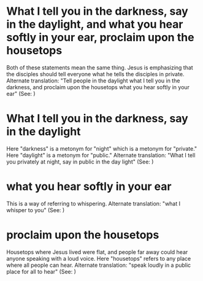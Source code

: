 
# What I tell you in the darkness, say in the daylight, and what you hear softly in your ear, proclaim upon the housetops
Both of these statements mean the same thing. Jesus is emphasizing that the disciples should tell everyone what he tells the disciples in private. Alternate translation: "Tell people in the daylight what I tell you in the darkness, and proclaim upon the housetops what you hear softly in your ear" (See: )

# What I tell you in the darkness, say in the daylight
Here "darkness" is a metonym for "night" which is a metonym for "private." Here "daylight" is a metonym for "public." Alternate translation: "What I tell you privately at night, say in public in the day light" (See: )

# what you hear softly in your ear
This is a way of referring to whispering. Alternate translation: "what I whisper to you" (See: )

# proclaim upon the housetops
Housetops where Jesus lived were flat, and people far away could hear anyone speaking with a loud voice. Here "housetops" refers to any place where all people can hear. Alternate translation: "speak loudly in a public place for all to hear" (See: )